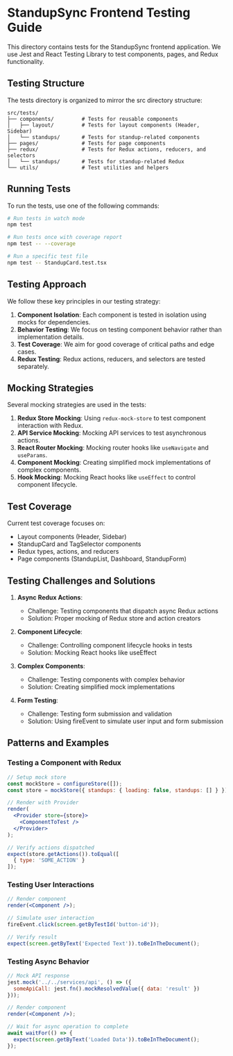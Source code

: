 # StandupSync Frontend Testing Guide

This directory contains tests for the StandupSync frontend application. We use Jest and React Testing Library to test components, pages, and Redux functionality.

## Testing Structure

The tests directory is organized to mirror the src directory structure:

```
src/tests/
├── components/         # Tests for reusable components
│   ├── layout/         # Tests for layout components (Header, Sidebar)
│   └── standups/       # Tests for standup-related components
├── pages/              # Tests for page components
├── redux/              # Tests for Redux actions, reducers, and selectors
│   └── standups/       # Tests for standup-related Redux
└── utils/              # Test utilities and helpers
```

## Running Tests

To run the tests, use one of the following commands:

```bash
# Run tests in watch mode
npm test

# Run tests once with coverage report
npm test -- --coverage

# Run a specific test file
npm test -- StandupCard.test.tsx
```

## Testing Approach

We follow these key principles in our testing strategy:

1. **Component Isolation**: Each component is tested in isolation using mocks for dependencies.
2. **Behavior Testing**: We focus on testing component behavior rather than implementation details.
3. **Test Coverage**: We aim for good coverage of critical paths and edge cases.
4. **Redux Testing**: Redux actions, reducers, and selectors are tested separately.

## Mocking Strategies

Several mocking strategies are used in the tests:

1. **Redux Store Mocking**: Using `redux-mock-store` to test component interaction with Redux.
2. **API Service Mocking**: Mocking API services to test asynchronous actions.
3. **React Router Mocking**: Mocking router hooks like `useNavigate` and `useParams`.
4. **Component Mocking**: Creating simplified mock implementations of complex components.
5. **Hook Mocking**: Mocking React hooks like `useEffect` to control component lifecycle.

## Test Coverage

Current test coverage focuses on:

- Layout components (Header, Sidebar)
- StandupCard and TagSelector components
- Redux types, actions, and reducers
- Page components (StandupList, Dashboard, StandupForm)

## Testing Challenges and Solutions

1. **Async Redux Actions**: 
   - Challenge: Testing components that dispatch async Redux actions
   - Solution: Proper mocking of Redux store and action creators

2. **Component Lifecycle**: 
   - Challenge: Controlling component lifecycle hooks in tests
   - Solution: Mocking React hooks like useEffect

3. **Complex Components**: 
   - Challenge: Testing components with complex behavior
   - Solution: Creating simplified mock implementations

4. **Form Testing**: 
   - Challenge: Testing form submission and validation
   - Solution: Using fireEvent to simulate user input and form submission

## Patterns and Examples

### Testing a Component with Redux

```jsx
// Setup mock store
const mockStore = configureStore([]);
const store = mockStore({ standups: { loading: false, standups: [] } });

// Render with Provider
render(
  <Provider store={store}>
    <ComponentToTest />
  </Provider>
);

// Verify actions dispatched
expect(store.getActions()).toEqual([
  { type: 'SOME_ACTION' }
]);
```

### Testing User Interactions

```jsx
// Render component
render(<Component />);

// Simulate user interaction
fireEvent.click(screen.getByTestId('button-id'));

// Verify result
expect(screen.getByText('Expected Text')).toBeInTheDocument();
```

### Testing Async Behavior

```jsx
// Mock API response
jest.mock('../../services/api', () => ({
  someApiCall: jest.fn().mockResolvedValue({ data: 'result' })
}));

// Render component
render(<Component />);

// Wait for async operation to complete
await waitFor(() => {
  expect(screen.getByText('Loaded Data')).toBeInTheDocument();
});
``` 